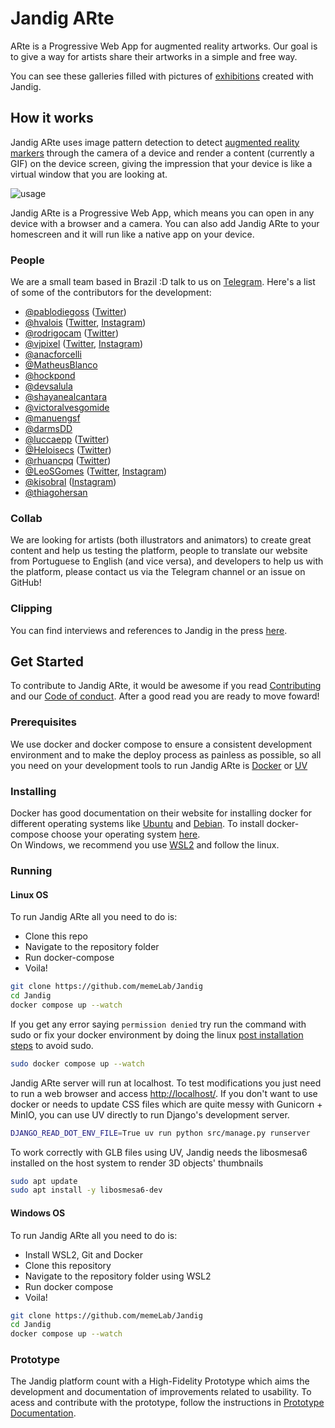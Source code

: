 # Jandig ARte

ARte is a Progressive Web App for augmented reality artworks. Our goal is to give a way for artists share their artworks in a simple and free way.

You can see these galleries filled with pictures of [exhibitions](http://memelab.com.br/jandig/exposicoes/) created with Jandig. 

## How it works

Jandig ARte uses image pattern detection to detect [augmented reality markers](https://www.kudan.eu/kudan-news/augmented-reality-fundamentals-markers/) through the camera of a device and render a content (currently a GIF) on the device screen, giving the impression that your device is like a virtual window that you are looking at.

![usage](https://user-images.githubusercontent.com/12930004/46251341-770de200-c426-11e8-9671-d870d1b9bd5d.jpg)

Jandig ARte is a Progressive Web App, which means you can open in any device with a browser and a camera. You can also add Jandig ARte to your homescreen and it will run like a native app on your device.

### People

We are a small team based in Brazil :D talk to us on [Telegram](https://t.me/joinchat/HES_ShA6TMPP-aiHxH7thQ). Here's a list of some of the contributors for the development:

* [@pablodiegoss](https://github.com/pablodiegoss) ([Twitter](https://twitter.com/pablodiegosds))
* [@hvalois](https://github.com/hvalois) ([Twitter](https://twitter.com/hebertvalois), [Instagram](https://www.instagram.com/hebertvalois/))
* [@rodrigocam](https://github.com/rodrigocam) ([Twitter](https://twitter.com/sayadiguin))
* [@vjpixel](https://github.com/vjpixel) ([Twitter](https://twitter.com/vjpixel), [Instagram](https://instagram.com/vjpixel))
* [@anacforcelli](https://github.com/anacforcelli)
* [@MatheusBlanco](https://github.com/MatheusBlanco)
* [@hockpond](https://github.com/hockpond)
* [@devsalula](https://github.com/devsalula)
* [@shayanealcantara](https://github.com/shayanealcantara)
* [@victoralvesgomide](https://github.com/victoralvesgomide)
* [@manuengsf](https://github.com/manuengsf)
* [@darmsDD](https://github.com/darmsDD)
* [@luccaepp](https://github.com/luccaepp) ([Twitter](https://twitter.com/luccaepp))
* [@Heloisecs](https://github.com/Heloisecs) ([Twitter](https://twitter.com/heloisecullen))
* [@rhuancpq](https://github.com/Rhuancpq) ([Twitter](https://twitter.com/rhuancpq))
* [@LeoSGomes](https://github.com/LeoSilvaGomes) ([Twitter](https://twitter.com/LeoSGomes), [Instagram](https://www.instagram.com/leonardodasilvagomes/))
* [@kisobral](https://github.com/KiSobral) ([Instagram](https://www.instagram.com/hugsob/))
* [@thiagohersan](https://github.com/thiagohersan)

### Collab

We are looking for artists (both illustrators and animators) to create great content and help us testing the platform, people to translate our website from Portuguese to English (and vice versa), and developers to help us with the platform, please contact us via the Telegram channel or an issue on GitHub!

### Clipping

You can find interviews and references to Jandig in the press [here](https://jandig.app/memories/clipping/).

## Get Started

To contribute to Jandig ARte, it would be awesome if you read [Contributing](https://github.com/memeLab/ARte/blob/master/.github/CONTRIBUTING.md) and our [Code of conduct](https://github.com/memeLab/ARte/blob/master/.github/CODE_OF_CONDUCT.md). After a good read you are ready to move foward!

### Prerequisites

We use docker and docker compose to ensure a consistent development environment and to make the deploy process as painless as possible, so all you need on your development tools to run Jandig ARte is [Docker](https://www.docker.com/) or [UV](https://docs.astral.sh/uv/)

### Installing

Docker has good documentation on their website for installing docker for different operating systems like [Ubuntu](https://docs.docker.com/install/linux/docker-ce/ubuntu/) and [Debian](https://docs.docker.com/install/linux/docker-ce/debian/). To install docker-compose choose your operating system [here](https://docs.docker.com/compose/install/). <br>
On Windows, we recommend you use [WSL2](https://learn.microsoft.com/en-us/windows/wsl/install) and follow the linux.

### Running

#### Linux OS

To run Jandig ARte all you need to do is:

* Clone this repo
* Navigate to the repository folder
* Run docker-compose
* Voila!

```bash
git clone https://github.com/memeLab/Jandig
cd Jandig
docker compose up --watch
```

If you get any error saying ``permission denied`` try run the command with sudo or fix your docker environment by doing the linux [post installation steps](https://docs.docker.com/engine/install/linux-postinstall/) to avoid sudo.

```bash
sudo docker compose up --watch
```

Jandig ARte server will run at localhost. To test modifications you just need to run a web browser and access [http://localhost/](http://localhost/). If you don't want to use docker or needs to update CSS files which are quite messy with Gunicorn + MinIO, you can use UV directly to run Django's development server.

```bash
DJANGO_READ_DOT_ENV_FILE=True uv run python src/manage.py runserver
```

To work correctly with GLB files using UV, Jandig needs the libosmesa6 installed on the host system to render 3D objects' thumbnails

```bash
sudo apt update
sudo apt install -y libosmesa6-dev
```

#### Windows OS

To run Jandig ARte all you need to do is:

* Install WSL2, Git and Docker
* Clone this repository
* Navigate to the repository folder using WSL2
* Run docker compose
* Voila!

```bash
git clone https://github.com/memeLab/Jandig
cd Jandig
docker compose up --watch
```

### Prototype

The Jandig platform count with a High-Fidelity Prototype which aims the development and documentation of improvements related to usability. To acess and contribute with the prototype, follow the instructions in [Prototype Documentation](/docs/prototype.md).
